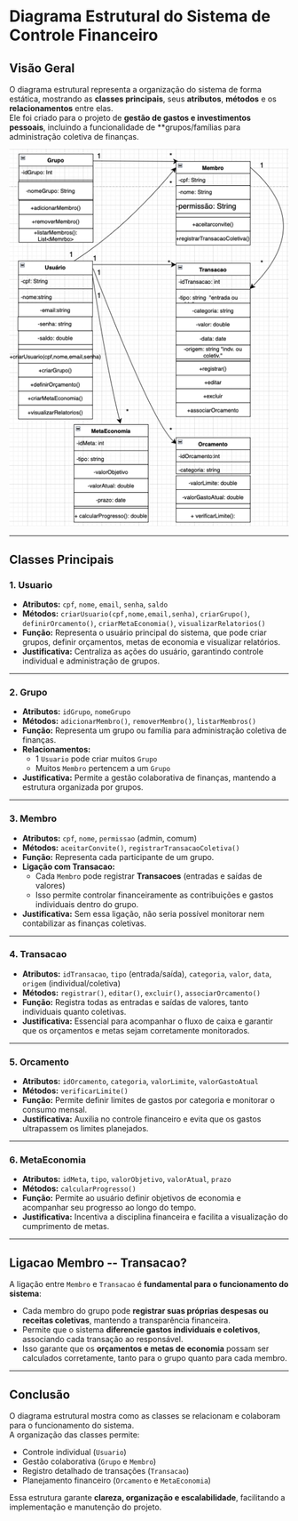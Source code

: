 # Diagrama Estrutural do Sistema de Controle Financeiro

## Visão Geral

O diagrama estrutural representa a organização do sistema de forma estática, mostrando as **classes principais**, seus **atributos**, **métodos** e os **relacionamentos** entre elas.  
Ele foi criado para o projeto de **gestão de gastos e investimentos pessoais**, incluindo a funcionalidade de **grupos/famílias para administração coletiva de finanças.

![Diagrama Estrutural](Estrutural.png)

---

## Classes Principais

### 1. Usuario
- **Atributos:** `cpf`, `nome`, `email`, `senha`, `saldo`  
- **Métodos:** `criarUsuario(cpf,nome,email,senha)`, `criarGrupo()`, `definirOrcamento()`, `criarMetaEconomia()`, `visualizarRelatorios()`  
- **Função:** Representa o usuário principal do sistema, que pode criar grupos, definir orçamentos, metas de economia e visualizar relatórios.  
- **Justificativa:** Centraliza as ações do usuário, garantindo controle individual e administração de grupos.

---

### 2. Grupo
- **Atributos:** `idGrupo`, `nomeGrupo`  
- **Métodos:** `adicionarMembro()`, `removerMembro()`, `listarMembros()`  
- **Função:** Representa um grupo ou família para administração coletiva de finanças.  
- **Relacionamentos:**  
  - 1 `Usuario` pode criar muitos `Grupo`  
  - Muitos `Membro` pertencem a um `Grupo`  
- **Justificativa:** Permite a gestão colaborativa de finanças, mantendo a estrutura organizada por grupos.

---

### 3. Membro
- **Atributos:** `cpf`, `nome`, `permissao` (admin, comum)  
- **Métodos:** `aceitarConvite()`, `registrarTransacaoColetiva()`  
- **Função:** Representa cada participante de um grupo.  
- **Ligação com Transacao:**  
  - Cada `Membro` pode registrar **Transacoes** (entradas e saídas de valores)  
  - Isso permite controlar financeiramente as contribuições e gastos individuais dentro do grupo.  
- **Justificativa:** Sem essa ligação, não seria possível monitorar nem contabilizar as finanças coletivas.

---

### 4. Transacao
- **Atributos:** `idTransacao`, `tipo` (entrada/saída), `categoria`, `valor`, `data`, `origem` (individual/coletiva)  
- **Métodos:** `registrar()`, `editar()`, `excluir()`, `associarOrcamento()`  
- **Função:** Registra todas as entradas e saídas de valores, tanto individuais quanto coletivas.  
- **Justificativa:** Essencial para acompanhar o fluxo de caixa e garantir que os orçamentos e metas sejam corretamente monitorados.

---

### 5. Orcamento
- **Atributos:** `idOrcamento`, `categoria`, `valorLimite`, `valorGastoAtual`  
- **Métodos:** `verificarLimite()`  
- **Função:** Permite definir limites de gastos por categoria e monitorar o consumo mensal.  
- **Justificativa:** Auxilia no controle financeiro e evita que os gastos ultrapassem os limites planejados.

---

### 6. MetaEconomia
- **Atributos:** `idMeta`, `tipo`, `valorObjetivo`, `valorAtual`, `prazo`  
- **Métodos:** `calcularProgresso()`  
- **Função:** Permite ao usuário definir objetivos de economia e acompanhar seu progresso ao longo do tempo.  
- **Justificativa:** Incentiva a disciplina financeira e facilita a visualização do cumprimento de metas.

---

## **Ligacao Membro -- Transacao?**

A ligação entre `Membro` e `Transacao` é **fundamental para o funcionamento do sistema**:  

- Cada membro do grupo pode **registrar suas próprias despesas ou receitas coletivas**, mantendo a transparência financeira.  
- Permite que o sistema **diferencie gastos individuais e coletivos**, associando cada transação ao responsável.  
- Isso garante que os **orçamentos e metas de economia** possam ser calculados corretamente, tanto para o grupo quanto para cada membro.

---

## **Conclusão**

O diagrama estrutural mostra como as classes se relacionam e colaboram para o funcionamento do sistema.  
A organização das classes permite:  

- Controle individual (`Usuario`)  
- Gestão colaborativa (`Grupo` e `Membro`)  
- Registro detalhado de transações (`Transacao`)  
- Planejamento financeiro (`Orcamento` e `MetaEconomia`)  

Essa estrutura garante **clareza, organização e escalabilidade**, facilitando a implementação e manutenção do projeto.

